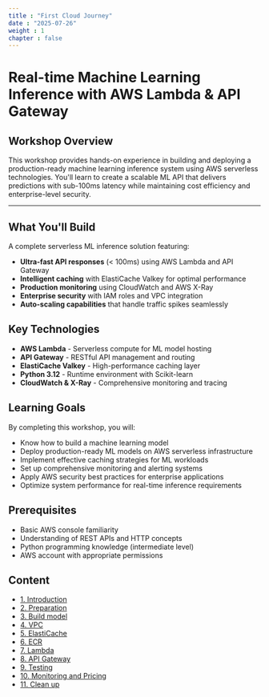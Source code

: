 ```yaml
---
title : "First Cloud Journey"
date : "2025-07-26" 
weight : 1 
chapter : false
---
```


# Real-time Machine Learning Inference with AWS Lambda & API Gateway

## Workshop Overview

This workshop provides hands-on experience in building and deploying a production-ready machine learning inference system using AWS serverless technologies. You'll learn to create a scalable ML API that delivers predictions with sub-100ms latency while maintaining cost efficiency and enterprise-level security.

---

## What You'll Build

A complete serverless ML inference solution featuring:

- **Ultra-fast API responses** (< 100ms) using AWS Lambda and API Gateway
- **Intelligent caching** with ElastiCache Valkey for optimal performance  
- **Production monitoring** using CloudWatch and AWS X-Ray
- **Enterprise security** with IAM roles and VPC integration
- **Auto-scaling capabilities** that handle traffic spikes seamlessly


## Key Technologies

- **AWS Lambda** - Serverless compute for ML model hosting
- **API Gateway** - RESTful API management and routing
- **ElastiCache Valkey** - High-performance caching layer
- **Python 3.12** - Runtime environment with Scikit-learn
- **CloudWatch & X-Ray** - Comprehensive monitoring and tracing


## Learning Goals

By completing this workshop, you will:

- Know how to build a machine learning model
- Deploy production-ready ML models on AWS serverless infrastructure
- Implement effective caching strategies for ML workloads
- Set up comprehensive monitoring and alerting systems
- Apply AWS security best practices for enterprise applications
- Optimize system performance for real-time inference requirements



## Prerequisites

- Basic AWS console familiarity
- Understanding of REST APIs and HTTP concepts
- Python programming knowledge (intermediate level)
- AWS account with appropriate permissions


## Content
- [1. Introduction](/1-Introduce/)
- [2. Preparation](/2-Prerequiste/)
- [3. Build model](/3-Build-model)
- [4. VPC](/4-VPC)
- [5. ElastiCache](/5-Elastic-Cache)
- [6. ECR](/6-ECR)
- [7. Lambda](/7-Lambda)
- [8. API Gateway](/8-API-Gateway)
- [9. Testing](/9-Testing)
- [10. Monitoring and Pricing](/10-Monitoring)
- [11. Clean up](/11-Clean-up)

